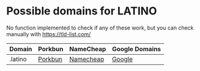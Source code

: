 # Possible domains for LATINO

No function implemented to check if any of these work, but you can check manually with https://tld-list.com/

| Domain | Porkbun | NameCheap | Google Domains |
|---|---|---|---|
| .latino | [Porkbun](https://porkbun.com/checkout/search?prb=e814663da1&tlds=&idnLanguage=&search=search&q=.latino) | [Namecheap](https://www.namecheap.com/domains/registration/results/?domain=.latino) | [Google](https://domains.google.com/registrar/search?searchTerm=.latino) |
